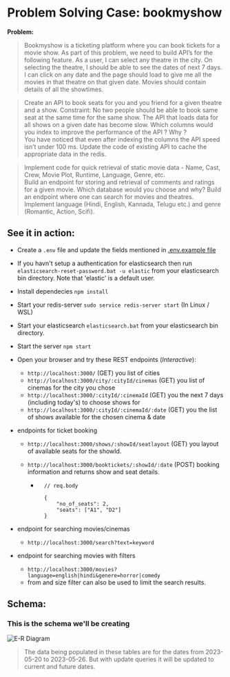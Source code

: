 
# Problem Solving Case: bookmyshow

**Problem:**

> Bookmyshow is a ticketing platform where you can book tickets for a movie show. As part of this problem, we need to build API’s for the following feature. As a user, I can select any theatre in the city. On selecting the theatre, I should be able to see the dates of next 7 days. I can click on any date and the page should load to give me all the movies in that theatre on that given date. Movies should contain details of all the showtimes.

> Create an API to book seats for you and you friend for a given theatre and a show. 
Constraint: No two people should be able to book same seat at the same time for the same show. 
The API that loads data for all shows on a given date has become slow. Which columns would you index to improve the performance of the API ? Why ?  
You have noticed that even after indexing the columns the API speed isn’t under 100 ms. Update the code of existing API to cache the appropriate data in the redis.  

> Implement code for quick retrieval of static movie data - Name, Cast, Crew, Movie Plot, Runtime, Language, Genre, etc.  
Build an endpoint for storing and retrieval of comments and ratings for a given movie. Which database would you choose and why? 
Build an endpoint where one can search for movies and theatres.
Implement language (Hindi, English, Kannada, Telugu etc.) and genre (Romantic, Action, Scifi). 


## See it in action:

- Create a ```.env``` file and update the fields mentioned in [.env.example file](./.env.example)

- If you havn't setup a authentication for elasticsearch then run ``` elasticsearch-reset-password.bat -u elastic ``` from your elasticsearch bin directory. Note that 'elastic' is a default user.

- Install dependecies
``` npm install ```

- Start your redis-server
``` sudo service redis-server start ``` (In Linux / WSL)

- Start your elasticsearch ``` elasticsearch.bat ``` from your elasticsearch bin directory.

- Start the server
``` npm start ```

- Open your browser and try these REST endpoints (<i>Interactive</i>):
    - ``` http://localhost:3000/ ``` (GET) you list of cities
    - ``` http://localhost:3000/city/:cityId/cinemas ``` (GET) you list of cinemas for the city you chose
    - ``` http://localhost:3000/:cityId/:cinemaId ``` (GET) you the next 7 days (including today's) to choose shows for
    - ``` http://localhost:3000/:cityId/:cinemaId/:date ``` (GET) you the list of shows available for the chosen cinema & date
    
- endpoints for ticket booking
    - ``` http://localhost:3000/shows/:showId/seatlayout ``` (GET) you layout of available seats for the showId.

    - ``` http://localhost:3000/booktickets/:showId/:date ``` (POST) booking information and returns show and seat details.
        - ``` 
            // req.body

            {
                "no_of_seats": 2,
                "seats": ["A1", "D2"]
            } 

- endpoint for searching movies/cinemas
    - ``` http://localhost:3000/search?text=keyword ```

- endpoint for searching movies with filters
    - ``` http://localhost:3000/movies?language=english|hindi&genere=horror|comedy ```
    - from and size filter can also be used to limit the search results.
## Schema:

### This is the schema we'll be creating

![E-R Diagram](./E-R.png "E-R Diagram")


> The data being populated in these tables are for the dates from 2023-05-20 to 2023-05-26. But with update queries it will be updated to current and future dates.


